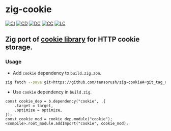 # zig-cookie

[![CI][ci-shd]][ci-url]
[![CD][cd-shd]][cd-url]
[![DC][dc-shd]][dc-url]
[![CC][cc-shd]][cc-url]
[![LC][lc-shd]][lc-url]

## Zig port of [cookie library](https://github.com/rwf2/cookie-rs) for HTTP cookie storage.

### Usage

- Add `cookie` dependency to `build.zig.zon`.

```sh
zig fetch --save git+https://github.com/tensorush/zig-cookie#<git_tag_or_commit_hash>
```

- Use `cookie` dependency in `build.zig`.

```zig
const cookie_dep = b.dependency("cookie", .{
    .target = target,
    .optimize = optimize,
});
const cookie_mod = cookie_dep.module("cookie");
<compile>.root_module.addImport("cookie", cookie_mod);
```

<!-- MARKDOWN LINKS -->

[ci-shd]: https://img.shields.io/github/actions/workflow/status/tensorush/zig-cookie/ci.yaml?branch=main&style=for-the-badge&logo=github&label=CI&labelColor=black
[ci-url]: https://github.com/tensorush/zig-cookie/blob/main/.github/workflows/ci.yaml
[cd-shd]: https://img.shields.io/github/actions/workflow/status/tensorush/zig-cookie/cd.yaml?branch=main&style=for-the-badge&logo=github&label=CD&labelColor=black
[cd-url]: https://github.com/tensorush/zig-cookie/blob/main/.github/workflows/cd.yaml
[dc-shd]: https://img.shields.io/badge/click-F6A516?style=for-the-badge&logo=zig&logoColor=F6A516&label=docs&labelColor=black
[dc-url]: https://tensorush.github.io/zig-cookie
[cc-shd]: https://img.shields.io/codecov/c/github/tensorush/zig-cookie?style=for-the-badge&labelColor=black
[cc-url]: https://app.codecov.io/gh/tensorush/zig-cookie
[lc-shd]: https://img.shields.io/github/license/tensorush/zig-cookie.svg?style=for-the-badge&labelColor=black
[lc-url]: https://github.com/tensorush/zig-cookie/blob/main/LICENSE
